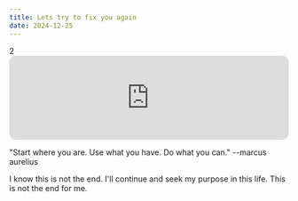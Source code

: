 ```yaml
---
title: Lets try to fix you again
date: 2024-12-25
---
```

2<iframe style="border-radius:12px" src="https://open.spotify.com/embed/track/7LVHVU3tWfcxj5aiPFEW4Q?utm_source=generator" width="100%" height="152" frameBorder="0" allowfullscreen="" allow="autoplay; clipboard-write; encrypted-media; fullscreen; picture-in-picture" loading="lazy"></iframe>

"Start where you are. Use what you have. Do what you can."
--marcus aurelius

I know this is not the end. I'll continue and seek my purpose in this life. This is not the end for me.